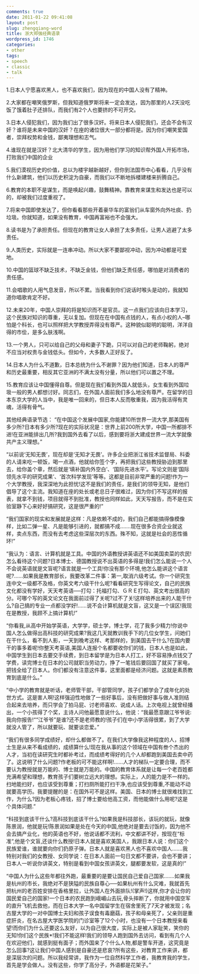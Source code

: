 ```yaml
---
comments: true
date: 2011-01-22 09:41:08
layout: post
slug: zhengqiang-word
title: 浙大郑强经典语录
wordpress_id: 1746
categories:
- other
tags:
- speech
- classic
- talk
---
```


1.日本人宁愿喜欢黑人，也不喜欢我们，因为现在的中国人没有了精神。

2.大家都在嘲笑俄罗斯，但我知道俄罗斯将来一定会发达，因为那里的人2天没吃饭了饿着肚子还排队，而我们有2个人也要挤的不可开交。

3.日本人侵犯我们，因为我们出了很多汉奸。将来日本人侵犯我们，还会不会有汉奸？谁将是未来中国的汉奸？在座的诸位很大一部分都将是。因为你们嘲笑爱国者，崇拜权势和金钱，鄙夷理想和志气。



4.谁现在就是汉奸？北大清华的学生，因为用他们学习的知识帮外国人开拓市场，打败我们中国的企业

5.我们漠视历史的价值，总以为楼宇越新越好，但你到法国市中心看看，几乎没有什么新建筑，他们以历史积淀为自豪，而我们以不断地拆楼建楼来折腾自己。

6.教育的本职不是谋生，而是唤起兴趣，鼓舞精神。靠教育来谋生和发达也是可以的，却被我们过度重视了。

7.将来中国即使发达了，但你看看那些开着豪华车的富翁们从车窗外向外吐痰、扔垃圾。你就知道，如果没有教育，中国再富裕也不会强大。

8.读书是为了承担责任。但现在的教育让女人承担了太多责任，让男人逃避了太多责任。

9.人类历史，实际就是一连串冲动。所以大家不要鄙视冲动，因为冲动都是可爱地。

10.中国的篮球不缺乏技术，不缺乏金钱，但他们缺乏责任感，哪怕是对消费者的责任感。

11.会唱歌的人用气息发音，所以不累。当我看到你们说话时喉头是动的，我就知道你唱歌肯定不好。

12.未来20年，中国人崇拜的将是知识而不是官员。这一点我们应该向日本学习，这个民族对知识的尊重，无以复加。但现在在中国有点钱的人，有点小权的人–哪怕是个科长，也可以照样把大学教授弄得没有尊严。这种貌似聪明的聪明，洋洋自得的市侩，是多么肤浅啊。

13.一个男人，只可以给自己的父母和妻子下跪，只可以对自己的老师鞠躬，绝对不应当对权贵与金钱低头。但如今，大多数人正好反了。

14.日本人为什么不道歉，日本总统为什么不谢罪？因为他们知道，日本人的尊严和历史最重要，相反其它亚洲的不满太没有分量，所以他们可以置之不理。

15.教育应该让中国懂得自尊。但是现在我们看到外国人就低头，女生看到外国垃圾一般的男人都想讨好。同志们，在外国人面前我们多么地没有尊严。在留学的日本东京大学的人当中，我是唯一回来的，但日本人反而敬重我，因为我活得有灵魂，活得有骨气。

其他经典语录节选：
“在中国这个发展中国家,你能建10所世界一流大学,那美国有多少所?日本有多少所?现在的实际状况是：世界上前200所大学，中国一所都排不进!在亚洲能排出几所?我到国外去看了以后，感到要将浙大建成世界一流大学就像共产主义理想。”

“以前说‘无知无畏’，现在却是‘无知才无畏’。许多企业把浙江省技术监督局、科委的人请来吃一顿饭，喝一点酒，他就给你签个字，再把我们这些教授胁迫到那里去，给你盖个章，然后就是‘填补国内外空白’、‘国际先进水平’。写论文则是‘国际领先水平的研究成果’、‘首次科学发现’等等。这都是目前非常严重的问题!作为一个大学教授，我深深地为此担忧!这不是我们的责任，是我们的领导无知，是他们倡导了这个主流。我知道在座的处长或老总日子很难过，因为你们不写这样的报表，就拿不到钱，项目就得不到批准，教授也同样如此，天天写报告，而不是在实验室静下心来好好搞研究，这是很严重的!”

“我们国家的现实和发展就是这样：凡是依赖不成的，我们自己都能搞得像模像样，比如二弹一星、凡是能够引进的，就都搞不成…….现在很多合资企业就这样，卖点东西，而没有去考虑这些深层次的东西。殊不知，这就是社会的恶性循环!”

“我认为：语言、计算机就是工具。中国的外语教授讲英语还不如美国卖菜的农民!怎么看待这个问题?日本博士、德国教授说不出英语的多得是!我们怎么能说一个人不会说英语就是文盲呢?语言就是一个工具!你没有那个环境,他怎么能讲这个语言呢?……如果我是教育部长，我要改革二件事：第一,取消六级考试。你一个研究生连中文一级都不及格，你英文考六级干什么呢?看看研究生写得论文，自己的民族文化都没有学好，天天考英语──打勾：托福打勾、ＧＲＥ打勾、英文考出很高的分。可哪个写的英文论文在我面前过得了关呢?过不了关!这样培养出来的人能干什么?自己搞的专业一点都没学好!……说不会计算机就是文盲，这又是一个误区!我现在是教授，我顾不上搞计算机!”

“你看我,从高中开始学英语，大学学，硕士学，博士学，花了我多少精力!你说中国人怎么做得出高科技的研究成果?我这几天就教训我手下的几位女学生，问她们在干什么，看不到人影，一天到晚考这样、考那样的，到美国去干什么?在国内要干的事多着呢!你整天考英语,美国人连报个名都要收你们的钱，日本人也是如此，中国学生到日本去要交手续费，到日本留学是为日本人打工，好不容易挣点钱交了学费，读完博士在日本的公司就职当劳动力，挣了一笔钱后要回国了就买了家电，把钱全给了日本人。你们都没有注意这件事，这里面都是经济问题。这就是素质教育到底是什么。”

“中小学的教育就是听话，老师管干部，干部管同学，孩子们都学会了成年化的处世方式。这是害人啊!这样强迫性地做了一些好事后，没有把做好事与做人准则结合起来去培养，而只学会了拍马屁、讨老师喜欢、说成人话。上次电视上就曾经播出，一个小孩得了个奖，主诗人问他最愿意说什么，他说：“我最愿意跟江爷爷说:我向你报告!““江爷爷”是谁?还不是老师教的!孩子们在中小学活得很累，到了大学就没人管了，所以就要玩、就要谈恋爱。”

“我们有很多同学成绩好，却什么都做不了。在我们大学像我这种程度的人，招博士生是从来不看成绩的，成绩算什么!现在我从事的这个领域在中国有叁个杰出的人才，当初在读研究生时都补考过，而成绩考得好的几个人却都跑到美国去卖中药了。这说明了什么问题?作老板的可不能这样啊!……人才的梯队一定要合理，而不要认为教授就是万能的、博士就是万能的。中国的教育体系就是让每一个老百姓都充满希望和理想，教育孩子们要树立远大的理想。实际上，人的能力是不一样的。扫地能扫好，也应该受到尊重；打扫厕所能打扫干净,也应该受到尊重,不能动不动就要高学历。我要提醒的是：在国外可不是这样。美国、日本的博士就很难找到工作，为什么?因为老板心疼钱，招了博士要给他高工资，而他能做什么用呢?这是个具体问题.”

“科技到底该干什么?高科技到底该干什么?如果我是科技部长，该玩的就玩，就像陈景润，他就是玩!陈景润如果是处在今天的中国,他绝对是要去讨饭的，因为他不会去搞产业化，他的英语也不好，他说话都不流利，中文都讲不好，按现在“标准“,他是个文盲,还谈什么教授!日本人就是喜欢美国人，我跟日本人说：你们这个民族爱谁，谁就要向你们扔原子弹。日本人就是喜欢黑人也不喜欢中国人…….我特别对我们的女教授、女同学说：在日本人面前一句日文都不要讲，会也不要讲；日本人一听说你讲英文，特别是看到中国女孩讲英文，腿都要发软，这是真的!”

“中国人为什么这些年都往外跑，最重要的是要让国民自己爱自己国家…….如果我是杭州的市长，我绝对不是狭隘的民族自尊心──如果杭州有什么灾难，我就首先把杭州的老百姓安排在香格里拉，让外国人在外面排队!(掌声!)这样,你才会让你的国民爱自己的国家!一个日本的农民跑到峨嵋山去玩,骨头摔断了，你就用中国空军的直升飞机去救他，而在日本大学一名中国留学生在宿舍里死了7天才被发现；名古屋大学的一对中国博士夫妇和孩子误食有毒磨菇，孩子和母亲死了，父亲则是重症肝炎，在名古屋大学医学院的门诊室等了12个小时，也没有一个日本教授来看望!而你们为什么还要这么友好，以为自己很大度，实际上是被人家耻笑，笑你的无知!你们这个民族*!我们不能这样!我们的领导人跑到国外去访问，看到有几个人在欢迎他们，就感到挺有面子；而外国来了个什么人物,都是警车开道，这究竟是怎么回事?这让我们中国人感到是自豪还是悲哀?所有这些，对教育工作来讲，都是深层次的问题。所以我经常讲，我作为一位自然科学工作者，我教育我的学生，首先是学会做人。没有这些，你学了高分子，外语都是花架子。”

